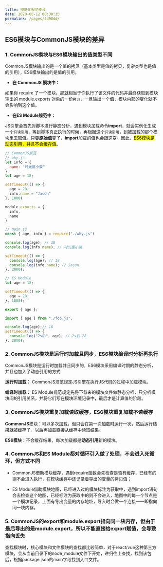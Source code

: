 ```yaml
---
title: 模块化规范差异
date: 2020-08-12 00:30:35
permalink: /pages/2d98dd/
---
```


## ES6模块与CommonJS模块的差异

### 1. CommonJS模块与ES6模块输出的值类型不同

CommonJS模块输出的是一个值的拷贝（基本类型是值的拷贝，复杂类型也是值的引用），ES6模块输出的是值的引用。

- **在 CommonJS 模块中：**

如果你 require 了一个模块，那就相当于你执行了该文件的代码并最终获取到模块输出的 module.exports 对象的一份`拷贝`，一旦输出一个值，模块内部的变化就不会影响到这个值。

- **在ES Module规范中：**

JS引擎会首先对脚本进行静态分析，遇到模块加载命令**import**，就会实例化生成一个`只读引用`，等到脚本真正执行的时候，再根据这个`只读引用`，到被加载的那个模块里去取值。只要**原始值**变了，**import**加载的值也会跟这变。因此，<mark>ES6模块是动态引用，并且不会缓存值</mark>。

```js
// CommonJS规范
// why.js
let info = {
  name: "时光屋小豪"
}
let age = 18;

setTimeout(() => {
  age = 28;
  info.name = "Jason"
}, 1000)

module.exports = {
  info,
  name
}

// main.js
const { age, info } = require("./why.js")

console.log(age); // 18
console.log(info.name); // 时光屋小豪

setTimeout(() => {
  console.log(age); // 18
  console.log(info.name); // Jason
}, 2000);
```

```js
// ES Module
let age = 18;

setTimeout(() => {
  age = 28;
}, 1000);

export { age };

import { age } from "./foo.js";

console.log(age);// 18
setTimeout(() => {
  console.log("2s后", age); // 2s后 28
}, 2000);
```

### 2. CommonJS模块是运行时加载且同步，ES6模块编译时分析再执行

CommonJS模块是运行时加载并且同步的，ES6模块采用编译时期的静态分析，并且也加入了动态引用的方式

**运行时加载：** CommonJS规范规定JS引擎在执行JS代码的过程中加载模块。

**编译时加载：** ES Module规范规定先将下载来的模块文件做静态分析，只分析模块间的引用关系，并将它们写在模块环境记录中，最后才是计算值的阶段。

### 3. CommonJS模块重复加载读取缓存，ES6模块重复加载不读缓存

**CommonJS**模块：可以多次加载，但只会在第一次加载时运行一次，然后运行结果就被缓存了，以后再加载直接从缓存中读取结果。

**ES6模块**：不会缓存结果，每次加载都是**动态引用**新的模块。


### 4. CommonJS和ES Module都对循环引入做了处理，不会进入死循环，但方式不同

- CommonJS借助模块缓存，遇到require函数会先检查是否有缓存，已经有的则不会进入执行，在模块缓存中还记录着导出的变量的拷贝值；

- ES Module借助模块地图，已经进入过的模块标注为获取中，遇到import语句会去检查这个地图，已经标注为获取中的则不会进入，地图中的每一个节点是一个模块记录，上面有导出变量的内存地址，导入时会做一个连接——即指向同一块内存。

### 5. CommonJS的export和module.export指向同一块内存，但由于最后导出的是module.export，所以不能直接给export赋值，会导致指向丢失

查找模块时，核心模块和文件模块的查找都比较简单，对于react/vue这种第三方模块，会从当前目录下的node_module文件下开始，递归往上查找，找到该包后，根据package.json的main字段找到入口文件。
